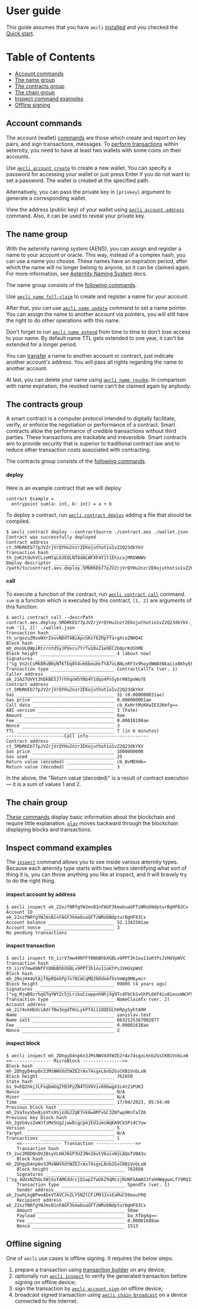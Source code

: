 # User guide

This guide assumes that you have `aecli` [installed](./README.md#installation) and you checked the [Quick start]('./README.md#quick-start').

# Table of Contents
- [Account commands](#account-commands)
- [The name group](#the-name-group)
- [The contracts group](#the-contracts-group)
- [The chain group](#the-chain-group)
- [Inspect command examples](#inspect-command-examples)
- [Offline signing](#offline-signing)


## Account commands

The account (wallet) [commands](./reference.md#account-group) are those which create and report on key pairs, and sign transactions, messages. To [perform transactions](./reference.md#spend) within aeternity, you need to have at least two wallets with some coins on their accounts.

Use [`aecli account create`](./reference.md#create) to create a new wallet.
You can specify a password for accessing your wallet or just press Enter if you do not want to set a password. The wallet is created at the specified path.

Alternatively, you can pass the private key in `[privkey]` argument to generate a corresponding wallet.

View the address (public key) of your wallet using [`aecli account address`](./reference.md#address) command. Also, it can be used to reveal your private key.


## The name group

With the aeternity naming system (AENS), you can assign and register a name to your account or oracle. This way, instead of a complex hash, you can use a name you choose.
These names have an expiration period, after which the name will no longer belong to anyone, so it can be claimed again.
For more information, see [Aeternity Naming System](https://github.com/aeternity/protocol/blob/master/AENS.md) docs.

The name group consists of the [following commands](./reference.md#name-group).

Use [`aecli name full-claim`](./reference.md#full-claim) to create and register a name for your account.

After that, you can use [`aecli name update`](./reference.md#update) command to set a name pointer. You can assign the name to another account via pointers, you will still have the right to do other operations with this name.

Don't forget to run [`aecli name extend`](./reference.md#extend) from time to time to don't lose access to your name. By default name TTL gets extended to one year, it can't be extended for a longer period.

You can [transfer](./reference.md#transfer) a name to another account or contract, just indicate another account's address. You will pass all rights regarding the name to another account.

At last, you can delete your name using [`aecli name revoke`](./reference.md#revoke).
In comparison with name expiration, the revoked name can't be claimed again by anybody.


## The contracts group

A smart contract is a computer protocol intended to digitally facilitate, verify, or enforce the negotiation or performance of a contract. Smart contracts allow the performance of credible transactions without third parties. These transactions are trackable and irreversible. Smart contracts aim to provide security that is superior to traditional contract law and to reduce other transaction costs associated with contracting.

The contracts group consists of the [following commands](./reference.md#contract-group).

#### deploy
Here is an example contract that we will deploy
<!-- CONTRACT-BEGIN -->
```
contract Example =
  entrypoint sum(a: int, b: int) = a + b
```
<!-- CONTRACT-END -->
To deploy a contract, run [`aecli contract deploy`](./reference.md#deploy) adding a file that should be compiled.
<!-- CONTRACT-DEPLOY-BEGIN -->
```
$ aecli contract deploy --contractSource ./contract.aes ./wallet.json
Contract was successfully deployed
Contract address ________________________ ct_5MbRKEb77pJVZrjVrQYHu2nzr2EKojuthotio1vZ2Q23dkYkV
Transaction hash ________________________ th_2oK2tdvhVCLzeMtqLb3EQLNT8dALWFXF4Y1t1EhicujMREWWWV
Deploy descriptor _______________________ /path/to/contract.aes.deploy.5MbRKEb77pJVZrjVrQYHu2nzr2EKojuthotio1vZ2Q23dkYkV.json
```
<!-- CONTRACT-DEPLOY-END -->

#### call
To execute a function of the contract, run [`aecli contract call`](./reference.md#call) command. `sum` is a function which is executed by this contract, `[1, 2]` are arguments of this function:
<!-- CONTRACT-CALL-BEGIN -->
```
$ aecli contract call --descrPath contract.aes.deploy.5MbRKEb77pJVZrjVrQYHu2nzr2EKojuthotio1vZ2Q23dkYkV.json sum '[1, 2]' ./wallet.json
Transaction hash ________________________ th_urgozuZRooNXrZxuvNDdT4BiApcGKsf6ZRpffargXcoZNHQ4C
Block hash ______________________________ mh_dnoULQWpiRtcrntd5yJPUxcu7YrTu18xZ1e9EC2b8prKdShME
Block height ____________________________ 4 (about now)
Signatures ______________________________ ["sg_Vn2cCsMk8RvBKyNTKTbq8V4vm6beuHxfYA7vLBNLnRF3x9hoydWWAtNkaiix8KhyEFSLmsmTy6jz9Lps2TQqVdmH6qmCG"]
Transaction type ________________________ ContractCallTx (ver. 1)
Caller address __________________________ ak_21A27UVVt3hDkBE5J7rhhqnH5YNb4Y1dqo4PnSybrH85pnWo7E
Contract address ________________________ ct_5MbRKEb77pJVZrjVrQYHu2nzr2EKojuthotio1vZ2Q23dkYkV
Gas _____________________________________ 31 (0.000000031ae)
Gas price _______________________________ 0.000000001ae
Call data _______________________________ cb_KxHrtMsKKwIE32Kmfg==
ABI version _____________________________ 3 (Fate)
Amount __________________________________ 0ae
Fee _____________________________________ 0.00018198ae
Nonce ___________________________________ 3
TTL _____________________________________ 7 (in 6 minutes)
----------------------Call info-----------------------
Contract address ________________________ ct_5MbRKEb77pJVZrjVrQYHu2nzr2EKojuthotio1vZ2Q23dkYkV
Gas price _______________________________ 1000000000
Gas used ________________________________ 25
Return value (encoded) __________________ cb_BvMDXHk=
Return value (decoded) __________________ 3
```
<!-- CONTRACT-CALL-END -->
In the above, the "Return value (decoded)" is a result of contract execution — it is a sum of values 1 and 2.


## The chain group

[These commands](./reference.md#chain-group) display basic information about the blockchain and require little explanation. [`play`](./reference.md#play) moves backward through the blockchain displaying blocks and transactions.

## Inspect command examples
The [`inspect`](./reference.md#inspect) command allows you to see inside various æternity types. Because each æternity type starts with two letters identifying what sort of thing it is, you can throw anything you like at inspect, and it will bravely try to do the right thing.
<!-- INSPECT-EXAMPLES-BEGIN -->
#### inspect account by address
```
$ aecli inspect ak_22xzfNRfgYWJmsB1nFAGF3kmabuaGFTzWRobNdpturBgHF83Cx
Account ID ______________________________ ak_22xzfNRfgYWJmsB1nFAGF3kmabuaGFTzWRobNdpturBgHF83Cx
Account balance _________________________ 52.1342501ae
Account nonce ___________________________ 3
No pending transactions
```
#### inspect transaction
```
$ aecli inspect th_iirV7mw49NfFY8NbBhbXGBLv9PPT3h1ou11oKtPsJVHGVpWVC
Transaction hash ________________________ th_iirV7mw49NfFY8NbBhbXGBLv9PPT3h1ou11oKtPsJVHGVpWVC
Block hash ______________________________ mh_2RojH44UtAjf8pRQekPp7o78CmCqMQJkRdxmfXvVmWg9M6ymcr
Block height ____________________________ 99005 (4 years ago)
Signatures ______________________________ ["sg_MjwB8zrhqGTqYWY2c5jLrikuCcwppnhNhjXg9TcdFbCkSvGhPL6Hf4iu81eoxWWJFSgRSFQ3h3qMv6vVNqYfo5NNBNDFK"]
Transaction type ________________________ NameClaimTx (ver. 2)
Account address _________________________ ak_2i74vkHbdciAdr7Bw3ogdTHsLykPf4ii1DQEGLh6RpySyhtA9H
Name ____________________________________ yanislav.test
Name salt _______________________________ 6632125367082877
Fee _____________________________________ 0.00001638ae
Nonce ___________________________________ 2
```
#### inspect block
```
$ aecli inspect mh_2DhgyD4np6n3JMsNWVXdtWZE2rAx74sgxL6nb2GsCKB1VnbLxN
<<--------------- MicroBlock --------------->>
Block hash ______________________________ mh_2DhgyD4np6n3JMsNWVXdtWZE2rAx74sgxL6nb2GsCKB1VnbLxN
Block height ____________________________ 762850
State hash ______________________________ bs_9vEQ2hkjJLFoqbmUq2YB3PyZN4TGV6Viv686wgX3i4t21PUK3
Nonce ___________________________________ N/A
Miner ___________________________________ N/A
Time ____________________________________ 17/04/2023, 05:54:40
Previous block hash _____________________ mh_2VaToyVbe8joVts9SjzdGJZqK7nk6w4MfvGC32Nfwp9KnTa7Z6
Previous key block hash _________________ kh_2gVG4vzZwWJfzMe5Ug2jwwDcgcpmjEd1umsWqKA9CkSPidCYuw
Version _________________________________ 5
Target __________________________________ N/A
Transactions ____________________________ 1
    <<--------------- Transaction --------------->>
    Transaction hash ________________________ th_2uc2RDDQnDV2BsyVLHA36GP3UZJNn16utV6uivWjLAQoTVBA3u
    Block hash ______________________________ mh_2DhgyD4np6n3JMsNWVXdtWZE2rAx74sgxL6nb2GsCKB1VnbLxN
    Block height ____________________________ 762850
    Signatures ______________________________ ["sg_4UUxNZhGLXWjGsfAMEddccjQ1wpZfwUkZ9qMczjRUNFGAWAS3fahHWqgwxLf79RQ3J3ZRnEaazz259dPzUjj5J3EHcNYj"]
    Transaction type ________________________ SpendTx (ver. 1)
    Sender address __________________________ ak_2swhLkgBPeeADxVTAVCJnZLY5NZtCFiM93JxsEaMuC59euuFRQ
    Recipient address _______________________ ak_22xzfNRfgYWJmsB1nFAGF3kmabuaGFTzWRobNdpturBgHF83Cx
    Amount __________________________________ 50ae
    Payload _________________________________ ba_Xfbg4g==
    Fee _____________________________________ 0.00001688ae
    Nonce ___________________________________ 1513
```
<!-- INSPECT-EXAMPLES-END -->

## Offline signing
One of `aecli` use cases is offline signing. It requires the below steps.
1. prepare a transaction using [transaction builder](./reference.md#tx-group) on any device;
1. optionally run [`aecli inspect`](./reference.md#inspect) to verify the generated transaction before signing on offline device;
1. sign the transaction by [`aecli account sign`](./reference.md#sign) on offline device;
1. broadcast signed transaction using [`aecli chain broadcast`](./reference.md#broadcast) on a device connected to the internet.
